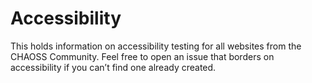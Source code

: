 # Accessibility
This holds information on accessibility testing for all websites from the CHAOSS Community. Feel free to open an issue that borders on accessibility if you can’t find one already created. 
